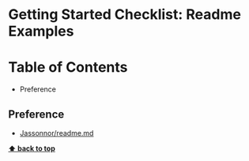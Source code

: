 # Getting Started Checklist: Readme Examples

# Table of Contents
+ Preference


## Preference
+ [Jassonnor/readme.md](https://github.com/Jasonnor/README.md)

**[⬆ back to top](#table-of-contents)**
